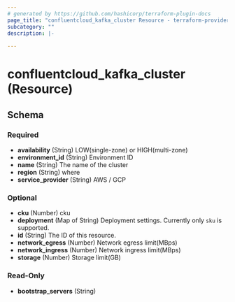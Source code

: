```yaml
---
# generated by https://github.com/hashicorp/terraform-plugin-docs
page_title: "confluentcloud_kafka_cluster Resource - terraform-provider-confluentcloud"
subcategory: ""
description: |-
  
---
```


# confluentcloud_kafka_cluster (Resource)





<!-- schema generated by tfplugindocs -->
## Schema

### Required

- **availability** (String) LOW(single-zone) or HIGH(multi-zone)
- **environment_id** (String) Environment ID
- **name** (String) The name of the cluster
- **region** (String) where
- **service_provider** (String) AWS / GCP

### Optional

- **cku** (Number) cku
- **deployment** (Map of String) Deployment settings. Currently only `sku` is supported.
- **id** (String) The ID of this resource.
- **network_egress** (Number) Network egress limit(MBps)
- **network_ingress** (Number) Network ingress limit(MBps)
- **storage** (Number) Storage limit(GB)

### Read-Only

- **bootstrap_servers** (String)


